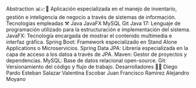 Abstraction 📊📈💼
Aplicación especializada en el manejo de inventario, gestión e inteligencia de negocio a través de sistemas de información.
Tecnologías empleadas ⚒
Java
JavaFX
MySQL
Git
Java 17: Lenguaje de programación utilizado para la estructuración e implementación del sistema.
JavaFX: Tecnología encargada de mostrar el contenido multimedia e interfaz gráfica.
Spring Boot: Framework especializado en Stand Alone Applications o Microservicios.
Spring Data JPA: Librería especializada en la capa de acceso a los datoa a través de JPA.
Maven: Gestor de proyectos y dependencias.
MySQL: Base de datos relacional open-source.
Git: Versionamiento del código y flujo de trabajo.
Desarrolladores 👨‍💻
Diego Pardo
Esteban Salazar
Valentina Escobar
Juan Francisco Ramirez
Alejandro Moyano

